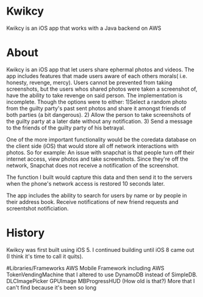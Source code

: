 # Kwikcy
Kwikcy is an iOS app that works with a Java backend on AWS 

# About
Kwikcy is an iOS app that let users share ephermal photos and videos. The app includes features that made users aware of each others morals( i.e. honesty, revenge, mercy). Users cannot be prevented from taking screenshots, but the users whos shared photos were taken a screenshot of, have the ability to take revenge on said person. The implementation is incomplete. Though the options were to either: 1)Select a random photo from the guilty party's past sent photos and share it amongst friends of both parties (a bit dangerous). 2) Allow the person to take screenshots of the guilty party at a later date without any notification. 3) Send a message to the friends of the guilty party of his betrayal.

One of the more important functionality would be the coredata database on the client side (iOS) that would store all off network interactions with photos. So for example: An issue with snapchat is that people turn off their internet access, view photos and take screenshots. Since they're off the network, Snapchat does not receive a notification of the screenshot. 

The function I built would capture this data and then send it to the servers when the phone's network access is restored 10 seconds later.

The app includes the ability to search for users by name or by people in their address book. Receive notifications of new friend requests and screentshot notificiation. 

# History
Kwikcy was first built using iOS 5. I continued building until iOS 8 came out (I think it's time to call it quits).

#Libraries/Frameworks
AWS Mobile Framework including AWS TokenVendingMachine that I altered to use DynamoDB instead of SimpleDB.
DLCImagePicker
GPUImage
MBProgressHUD (How old is that?)
More that I can't find because it's been so long
